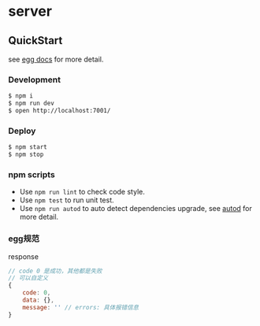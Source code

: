 # server



## QuickStart

<!-- add docs here for user -->

see [egg docs][egg] for more detail.

### Development

```bash
$ npm i
$ npm run dev
$ open http://localhost:7001/
```

### Deploy

```bash
$ npm start
$ npm stop
```

### npm scripts

- Use `npm run lint` to check code style.
- Use `npm test` to run unit test.
- Use `npm run autod` to auto detect dependencies upgrade, see [autod](https://www.npmjs.com/package/autod) for more detail.


[egg]: https://eggjs.org

### egg规范
response
```js
// code 0 是成功，其他都是失败
// 可以自定义
{
    code: 0,
    data: {},
    message: '' // errors: 具体报错信息
}
```
